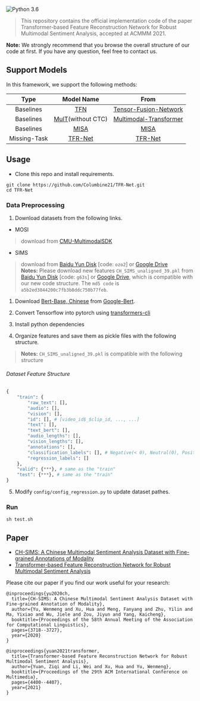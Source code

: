 ![Python 3.6](https://img.shields.io/badge/python-3.6-green.svg)

> This repository contains the official implementation code of the paper Transformer-based Feature Reconstruction Network for Robust Multimodal Sentiment Analysis, accepted at ACMMM 2021.

**Note:** We strongly recommend that you browse the overall structure of our code at first. If you have any question, feel free to contact us.

## Support Models

In this framework, we support the following methods:

|     Type    |   Model Name      |     From                |
|:-----------:|:----------------:|:------------------------:|
| Baselines |[TFN](models/singleTask/TFN.py)|[Tensor-Fusion-Network](https://github.com/A2Zadeh/TensorFusionNetwork)|
| Baselines |[MulT](models/singleTask/MulT.py)(without CTC) |[Multimodal-Transformer](https://github.com/yaohungt/Multimodal-Transformer)|
| Baselines |[MISA](models/singleTask/MISA.py) |[MISA](https://github.com/declare-lab/MISA)|
| Missing-Task  |[TFR-Net](models/missingTask/TFR_NET)|      [TFR-Net](https://github.com/Columbine21/TFR-Net)  |

## Usage


- Clone this repo and install requirements.
```
git clone https://github.com/Columbine21/TFR-Net.git
cd TFR-Net
```

### Data Preprocessing

1. Download datasets from the following links.

- MOSI
> download from [CMU-MultimodalSDK](http://immortal.multicomp.cs.cmu.edu/raw_datasets/processed_data/)

- SIMS
> download from [Baidu Yun Disk](https://pan.baidu.com/s/1CmLdhYSVnNFAyA0DkR6tdA) [code: `ozo2`] or [Google Drive](https://drive.google.com/file/d/1z6snOkOoy100F33lzmHHB_DUGJ47DaQo/view?usp=sharing)  
> **Notes:** Please download new features `CH_SIMS_unaligned_39.pkl` from [Baidu Yun Disk](https://pan.baidu.com/s/177hnei8ySH6IpGGeF9W8fw) [code: `g63s`] or [Google Drive](https://drive.google.com/file/d/1Zux66GJCuzsVnHgRC-DKIz4ua9YwZC3e/view?usp=sharing), which is compatible with our new code structure. The `md5 code` is `a5b2ed3844200c7fb3b8ddc750b77feb`.

1. Download [Bert-Base, Chinese](https://storage.googleapis.com/bert_models/2018_11_03/chinese_L-12_H-768_A-12.zip) from [Google-Bert](https://github.com/google-research/bert).  

2. Convert Tensorflow into pytorch using [transformers-cli](https://huggingface.co/transformers/converting_tensorflow_models.html)  

3. Install python dependencies

4. Organize features and save them as pickle files with the following structure.

> **Notes:** `CH_SIMS_unaligned_39.pkl` is compatible with the following structure

###### Dataset Feature Structure

```python
{
    "train": {
        "raw_text": [],
        "audio": [],
        "vision": [],
        "id": [], # [video_id$_$clip_id, ..., ...]
        "text": [],
        "text_bert": [],
        "audio_lengths": [],
        "vision_lengths": [],
        "annotations": [],
        "classification_labels": [], # Negative(< 0), Neutral(0), Positive(> 0)
        "regression_labels": []
    },
    "valid": {***}, # same as the "train" 
    "test": {***}, # same as the "train"
}
```

5. Modify `config/config_regression.py` to update dataset pathes.


### Run

```
sh test.sh
```

## Paper

- [CH-SIMS: A Chinese Multimodal Sentiment Analysis Dataset with Fine-grained Annotations of Modality](https://www.aclweb.org/anthology/2020.acl-main.343/)
- [Transformer-based Feature Reconstruction Network for Robust Multimodal Sentiment Analysis](https://dl.acm.org/doi/pdf/10.1145/3474085.3475585?casa_token=-wxKWlUW7LkAAAAA:ebkynOJtEO-2T49_kkPj5gc-AvHKAfPKkzbR9Vu1Z8pLS6ht3rWORg04JjV4ACbUhuZVbDmjIgcdqQ)

Please cite our paper if you find our work useful for your research:

```
@inproceedings{yu2020ch,
  title={CH-SIMS: A Chinese Multimodal Sentiment Analysis Dataset with Fine-grained Annotation of Modality},
  author={Yu, Wenmeng and Xu, Hua and Meng, Fanyang and Zhu, Yilin and Ma, Yixiao and Wu, Jiele and Zou, Jiyun and Yang, Kaicheng},
  booktitle={Proceedings of the 58th Annual Meeting of the Association for Computational Linguistics},
  pages={3718--3727},
  year={2020}
}
```

```
@inproceedings{yuan2021transformer,
  title={Transformer-based Feature Reconstruction Network for Robust Multimodal Sentiment Analysis},
  author={Yuan, Ziqi and Li, Wei and Xu, Hua and Yu, Wenmeng},
  booktitle={Proceedings of the 29th ACM International Conference on Multimedia},
  pages={4400--4407},
  year={2021}
}
```